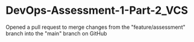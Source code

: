 # DevOps-Assessment-1-Part-2_VCS
Opened a pull request to merge changes from the "feature/assessment" branch into the "main" branch on GitHub
